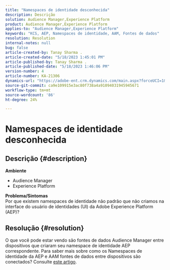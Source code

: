 ```yaml
---
title: "Namespaces de identidade desconhecida"
description: Descrição
solution: Audience Manager,Experience Platform
product: Audience Manager,Experience Platform
applies-to: "Audience Manager,Experience Platform"
keywords: "KCS, AEP, Namespaces de identidade, AAM, Fontes de dados"
resolution: Resolution
internal-notes: null
bug: false
article-created-by: Tanay Sharma .
article-created-date: "5/18/2023 1:45:01 PM"
article-published-by: Tanay Sharma .
article-published-date: "5/18/2023 1:46:06 PM"
version-number: 4
article-number: KA-21306
dynamics-url: "https://adobe-ent.crm.dynamics.com/main.aspx?forceUCI=1&pagetype=entityrecord&etn=knowledgearticle&id=0d534b2f-82f5-ed11-8848-6045bd006268"
source-git-commit: ca9e109915e3ac80f738a4a91094031945945671
workflow-type: tm+mt
source-wordcount: '86'
ht-degree: 24%

---
```


# Namespaces de identidade desconhecida

## Descrição {#description}

<b>Ambiente</b>
- Audience Manager
- Experience Platform




<b>Problema/Sintomas</b>
<br>Por que existem namespaces de identidade não padrão que não criamos na interface do usuário de identidades (UI) da Adobe Experience Platform (AEP)?<br>

## Resolução {#resolution}


O que você pode estar vendo são fontes de dados Audience Manager entre dispositivos que criaram seu namespace de identidade AEP correspondente. Para saber mais sobre como os Namespaces de identidade da AEP e AAM fontes de dados entre dispositivos são conectados? Consulte [este artigo](https://experienceleague.adobe.com/docs/experience-cloud-kcs/kbarticles/KA-21305.html?lang=pt-BR).
